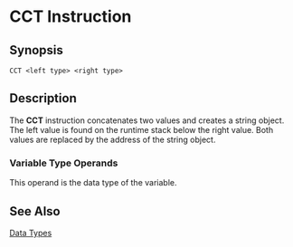 # CCT Instruction

## Synopsis

```
CCT <left type> <right type>
```

## Description

The **CCT** instruction concatenates two values and creates a string object.
The left value is found on the runtime stack below the right value. Both
values are replaced by the address of the string object.

### Variable Type Operands

This operand is the data type of the variable.

## See Also

[Data Types](../../types)
